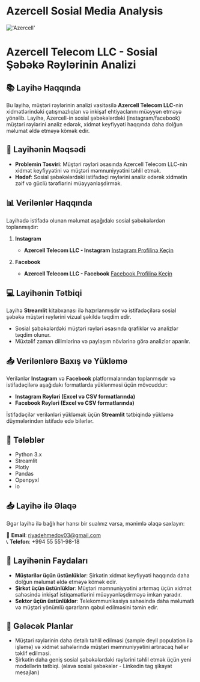 # Azercell Sosial Media Analysis

!['Azercell'](https://fed.az/upload/news/995493.png)

# Azercell Telecom LLC - Sosial Şəbəkə Rəylərinin Analizi

## 📚 Layihə Haqqında
Bu layihə, müştəri rəylərinin analizi vasitəsilə **Azercell Telecom LLC**-nin xidmətlərindəki çatışmazlıqları və inkişaf ehtiyaclarını müəyyən etməyə yönəlib. Layihə, Azercell-in sosial şəbəkələrdəki (instagram/facebook) müştəri rəylərini analiz edərək, xidmət keyfiyyəti haqqında daha dolğun məlumat əldə etməyə kömək edir.

## 🚀 Layihənin Məqsədi
- **Problemin Təsviri**: Müştəri rəyləri əsasında Azercell Telecom LLC-nin xidmət keyfiyyətini və müştəri məmnuniyyətini təhlil etmək.  
- **Hədəf**: Sosial şəbəkələrdəki istifadəçi rəylərini analiz edərək xidmətin zəif və güclü tərəflərini müəyyənləşdirmək.

## 📊 Verilənlər Haqqında
Layihədə istifadə olunan məlumat aşağıdakı sosial şəbəkələrdən toplanmışdır:
1. **Instagram**
   - **Azercell Telecom LLC - Instagram** [Instagram Profilinə Keçin](https://www.instagram.com/azercell/?hl=en)
   
2. **Facebook**
   - **Azercell Telecom LLC - Facebook** [Facebook Profilinə Keçin](https://www.facebook.com/azercell/?hl=en)

## 💻 Layihənin Tətbiqi
Layihə **Streamlit** kitabxanası ilə hazırlanmışdır və istifadəçilərə sosial şəbəkə müştəri rəylərini vizual şəkildə təqdim edir.

- Sosial şəbəkələrdəki müştəri rəyləri əsasında qrafiklər və analizlər təqdim olunur.
- Müxtəlif zaman dilimlərinə və paylaşım növlərinə görə analizlər aparılır.

## 📥 Verilənlərə Baxış və Yükləmə
Verilənlər **Instagram** və **Facebook** platformalarından toplanmışdır və istifadəçilərə aşağıdakı formatlarda yüklənməsi üçün mövcuddur:
- **Instagram Rəyləri (Excel və CSV formatlarında)**
- **Facebook Rəyləri (Excel və CSV formatlarında)**

İstifadəçilər verilənləri yükləmək üçün **Streamlit** tətbiqində yükləmə düymələrindən istifadə edə bilərlər.

## 🔧 Tələblər
- Python 3.x
- Streamlit
- Plotly
- Pandas
- Openpyxl
- io

## 📥 Layihə ilə Əlaqə
Əgər layihə ilə bağlı hər hansı bir sualınız varsa, mənimlə əlaqə saxlayın:

📧 **Email**: riyadehmedov03@gmail.com  
📞 **Telefon**: +994 55 551-98-18

## 🌟 Layihənin Faydaları
- **Müştərilər üçün üstünlüklər**: Şirkətin xidmət keyfiyyəti haqqında daha dolğun məlumat əldə etməyə kömək edir.
- **Şirkət üçün üstünlüklər**: Müştəri məmnuniyyətini artırmaq üçün xidmət sahəsində inkişaf istiqamətlərini müəyyənləşdirməyə imkan yaradır.
- **Sektor üçün üstünlüklər**: Telekommunikasiya sahəsində daha məlumatlı və müştəri yönümlü qərarların qəbul edilməsini təmin edir.

## 🎯 Gələcək Planlar
- Müştəri rəylərinin daha detallı təhlil edilməsi (sample deyil population ilə işləmə) və xidmət sahələrində müştəri məmnuniyyətini artıracaq həllər təklif edilməsi.
- Şirkətin daha geniş sosial şəbəkələrdəki rəylərini təhlil etmək üçün yeni modellərin tətbiqi. (əlavə sosial şəbəkələr - Linkedin tag şikayət mesajları)

